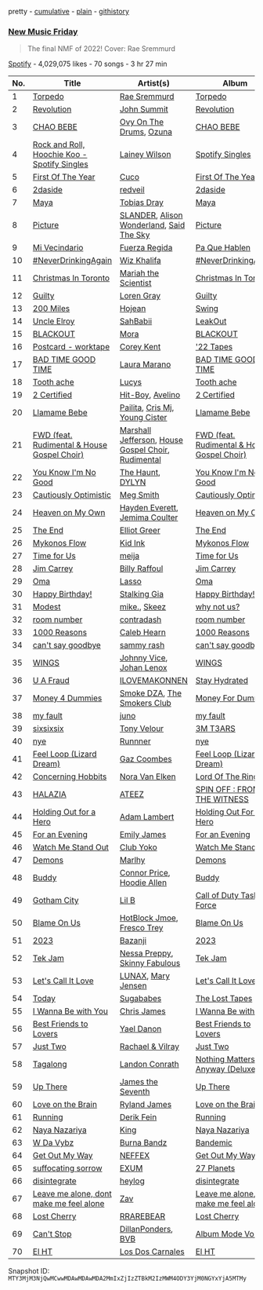 pretty - [cumulative](/playlists/cumulative/37i9dQZF1DX4JAvHpjipBk.md) - [plain](/playlists/plain/37i9dQZF1DX4JAvHpjipBk) - [githistory](https://github.githistory.xyz/mackorone/spotify-playlist-archive/blob/main/playlists/plain/37i9dQZF1DX4JAvHpjipBk)

### [New Music Friday](https://open.spotify.com/playlist/37i9dQZF1DX4JAvHpjipBk)

> The final NMF of 2022! Cover: Rae Sremmurd

[Spotify](https://open.spotify.com/user/spotify) - 4,029,075 likes - 70 songs - 3 hr 27 min

| No. | Title | Artist(s) | Album | Length |
|---|---|---|---|---|
| 1 | [Torpedo](https://open.spotify.com/track/5R5UNKWsmMPpFq5JHK93Fw) | [Rae Sremmurd](https://open.spotify.com/artist/7iZtZyCzp3LItcw1wtPI3D) | [Torpedo](https://open.spotify.com/album/11udbkutLAaM7XN3amRT9t) | 4:00 |
| 2 | [Revolution](https://open.spotify.com/track/1vlnbR9iKNLCAlEDNSBrxj) | [John Summit](https://open.spotify.com/artist/7kNqXtgeIwFtelmRjWv205) | [Revolution](https://open.spotify.com/album/6A1uNJqYuAhldH89hy70od) | 4:07 |
| 3 | [CHAO BEBE](https://open.spotify.com/track/2caVKAWz7oM5Hw3LDWWVnQ) | [Ovy On The Drums](https://open.spotify.com/artist/3m5qlPf2OkihLz3dRYnkPA), [Ozuna](https://open.spotify.com/artist/1i8SpTcr7yvPOmcqrbnVXY) | [CHAO BEBE](https://open.spotify.com/album/7C2TalJn5YLPTuY7tA0ok5) | 3:26 |
| 4 | [Rock and Roll, Hoochie Koo \- Spotify Singles](https://open.spotify.com/track/39vMw8qyI9ycXeuet3Jbbs) | [Lainey Wilson](https://open.spotify.com/artist/6tPHARSq45lQ8BSALCfkFC) | [Spotify Singles](https://open.spotify.com/album/5eByAKcHvykX4jCkS2004X) | 3:53 |
| 5 | [First Of The Year](https://open.spotify.com/track/7ijipCHwLo0ZoABNxm2qp6) | [Cuco](https://open.spotify.com/artist/2Tglaf8nvDzwSQnpSrjLHP) | [First Of The Year](https://open.spotify.com/album/1mgwNlzi9VzFcE1Qd4Xj86) | 2:50 |
| 6 | [2daside](https://open.spotify.com/track/0B6gI2Eupg8MigELBFHVA8) | [redveil](https://open.spotify.com/artist/5BwsX8bXOFC1YnqSlyfOKM) | [2daside](https://open.spotify.com/album/6X2jYQCXoTvHFkrn2TIBfN) | 2:17 |
| 7 | [Maya](https://open.spotify.com/track/59cZhvYZEcKLrYwxCN7ovu) | [Tobias Dray](https://open.spotify.com/artist/52X0HmQRQ8oRiq0pSEmJ9W) | [Maya](https://open.spotify.com/album/3L9E8GtsdPSOIyqISsq3Qr) | 3:27 |
| 8 | [Picture](https://open.spotify.com/track/1sAyfWbmgrT7HganHgLSYQ) | [SLANDER](https://open.spotify.com/artist/20DZAfCuP1TKZl5KcY7z3Q), [Alison Wonderland](https://open.spotify.com/artist/11gWrKZMBsGQWmobv3oNfW), [Said The Sky](https://open.spotify.com/artist/4LZ4De2MoO3lP6QaNCfvcu) | [Picture](https://open.spotify.com/album/5Y86auMfgcbLbCKFfVh4hq) | 3:27 |
| 9 | [Mi Vecindario](https://open.spotify.com/track/7LpOv13UlQtTVbknzGGzQm) | [Fuerza Regida](https://open.spotify.com/artist/0ys2OFYzWYB5hRDLCsBqxt) | [Pa Que Hablen](https://open.spotify.com/album/7idxAlo8GuUKWV7RhOlptp) | 2:52 |
| 10 | [\#NeverDrinkingAgain](https://open.spotify.com/track/6V6qKLDO7jSA4Vh6tDfScL) | [Wiz Khalifa](https://open.spotify.com/artist/137W8MRPWKqSmrBGDBFSop) | [\#NeverDrinkingAgain](https://open.spotify.com/album/0LTBVBoCdL2FSGJIPvqKc8) | 3:01 |
| 11 | [Christmas In Toronto](https://open.spotify.com/track/1SKHJqZR3rvW3JJWswjTbj) | [Mariah the Scientist](https://open.spotify.com/artist/7HO5fOXE4gh3lzZn64tX2E) | [Christmas In Toronto](https://open.spotify.com/album/1Ka9X6JbpWCNKJorDF0E9g) | 3:59 |
| 12 | [Guilty](https://open.spotify.com/track/4hrhbBDsHsyPRlRmAhr0B7) | [Loren Gray](https://open.spotify.com/artist/3MbrazQE12UdSdFunXcft1) | [Guilty](https://open.spotify.com/album/7rQjX2ZepaAedLLcl4Fah6) | 3:13 |
| 13 | [200 Miles](https://open.spotify.com/track/3n6EREqKsbmZHelpBrvLIr) | [Hojean](https://open.spotify.com/artist/0ENnerFBtqPaVUcHadXU2w) | [Swing](https://open.spotify.com/album/08w80ZQxYfFGVrT5p7F8xU) | 2:36 |
| 14 | [Uncle Elroy](https://open.spotify.com/track/3zdVqrm2m3lo73s5BOSNvd) | [SahBabii](https://open.spotify.com/artist/7GuUYiGZOzQwq4L6gAfy1T) | [LeakOut](https://open.spotify.com/album/78ZIwVQBzYdrUN9dpvr3cn) | 3:12 |
| 15 | [BLACKOUT](https://open.spotify.com/track/5DKTM173OW6XpokjPqfMae) | [Mora](https://open.spotify.com/artist/0Q8NcsJwoCbZOHHW63su5S) | [BLACKOUT](https://open.spotify.com/album/4uPjXNAV5ElagRiBsc4JR5) | 3:03 |
| 16 | [Postcard \- worktape](https://open.spotify.com/track/6DO4I0PxDLBX1tadzjFOjI) | [Corey Kent](https://open.spotify.com/artist/3sUpZrkehiGBaMzs2h9Mmc) | ['22 Tapes](https://open.spotify.com/album/4s9EMhGHuQDf7DRNt8r49h) | 3:28 |
| 17 | [BAD TIME GOOD TIME](https://open.spotify.com/track/4Hl8wmrubcVKUVqC3OagaP) | [Laura Marano](https://open.spotify.com/artist/21mgsWjJ4TmBxsUKexjJPT) | [BAD TIME GOOD TIME](https://open.spotify.com/album/41DUptL82OsBL8A1nNHUKE) | 3:14 |
| 18 | [Tooth ache](https://open.spotify.com/track/6TJyjEq0Y1pSnHosXLcU5d) | [Lucys](https://open.spotify.com/artist/3zfHIfmPkBRTy2EPGuTUxI) | [Tooth ache](https://open.spotify.com/album/46MRaX1aQ4aoIAL3l3rft3) | 2:26 |
| 19 | [2 Certified](https://open.spotify.com/track/0I5ETO3rKcbvlFApCVVPqT) | [Hit\-Boy](https://open.spotify.com/artist/6q3p11nP1p80Ey6LrOOSed), [Avelino](https://open.spotify.com/artist/039zhJoEkboZ8Ii6K40Fb6) | [2 Certified](https://open.spotify.com/album/6lHMIYfSo2at38b3VzZdbY) | 3:21 |
| 20 | [Llamame Bebe](https://open.spotify.com/track/66vWfpNGNT4y6nPdW5WMtj) | [Pailita](https://open.spotify.com/artist/4yxLYO2imECxGYTTV7RQKb), [Cris Mj](https://open.spotify.com/artist/1Yj5Xey7kTwvZla8sqdsdE), [Young Cister](https://open.spotify.com/artist/0Yg29FX1M4ayqjXs0ttZFq) | [Llamame Bebe](https://open.spotify.com/album/1OoaNonXii9fD0tPpxBfKy) | 4:18 |
| 21 | [FWD \(feat\. Rudimental & House Gospel Choir\)](https://open.spotify.com/track/5R0MkQyiFDPxOek0AmZJt8) | [Marshall Jefferson](https://open.spotify.com/artist/2Di8r9df6xjyj6CVOqbGVz), [House Gospel Choir](https://open.spotify.com/artist/1ilcpQQeF5mmvfO682aDgJ), [Rudimental](https://open.spotify.com/artist/4WN5naL3ofxrVBgFpguzKo) | [FWD \(feat\. Rudimental & House Gospel Choir\)](https://open.spotify.com/album/2vRGCL4wSoBAWUkuI8KPfj) | 3:01 |
| 22 | [You Know I'm No Good](https://open.spotify.com/track/1ldziXsMfXPgE0Yb7jGivM) | [The Haunt](https://open.spotify.com/artist/45d8YG3R2DApOMnIZuyK8p), [DYLYN](https://open.spotify.com/artist/3hOdLrtKdSs3AEuwcR7ses) | [You Know I'm No Good](https://open.spotify.com/album/4XBLNYOCbyRZBRcyI0A1Bh) | 3:04 |
| 23 | [Cautiously Optimistic](https://open.spotify.com/track/5DnCw5nWO9DnDIAhn96gx2) | [Meg Smith](https://open.spotify.com/artist/4MfdeUAPPDpi4xdc1jvnwg) | [Cautiously Optimistic](https://open.spotify.com/album/1YZQRY1Xu5FJZ6kaxaZXsD) | 2:25 |
| 24 | [Heaven on My Own](https://open.spotify.com/track/4MbYwevdqNChOv41PLp8bj) | [Hayden Everett](https://open.spotify.com/artist/6sIPNR4ZDctKr2OSiAVtBc), [Jemima Coulter](https://open.spotify.com/artist/3fACmIrcE5VThQfuYpOJzc) | [Heaven on My Own](https://open.spotify.com/album/1JK5BYutBx4IucTNjWMxmb) | 3:15 |
| 25 | [The End](https://open.spotify.com/track/7qkX2mHStdrHVC2NFWqwpo) | [Elliot Greer](https://open.spotify.com/artist/6EFGjOozwPlW4PxLu8SoXD) | [The End](https://open.spotify.com/album/12FtJ1DgVIT12XlvPRxtMb) | 3:10 |
| 26 | [Mykonos Flow](https://open.spotify.com/track/28jZf6qRHl8x0pBv0azAKk) | [Kid Ink](https://open.spotify.com/artist/6KZDXtSj0SzGOV705nNeh3) | [Mykonos Flow](https://open.spotify.com/album/14qGxz6afgMYEnYlZh1quo) | 2:29 |
| 27 | [Time for Us](https://open.spotify.com/track/4okLa1YwLP17AN4l2horn3) | [meija](https://open.spotify.com/artist/5Uc38SFcTd4bzDk3hhvRu1) | [Time for Us](https://open.spotify.com/album/4JcSjLfUjY6LztBzcuMpAb) | 3:26 |
| 28 | [Jim Carrey](https://open.spotify.com/track/5JgcAYwVcuINiKTJOytDZs) | [Billy Raffoul](https://open.spotify.com/artist/5gw5ANPCVcxU0maLiGRzzP) | [Jim Carrey](https://open.spotify.com/album/1cfamXX0FYqLfmQjM5PjRK) | 3:23 |
| 29 | [Oma](https://open.spotify.com/track/7xY0orsr2RKRoFtyvz1eJM) | [Lasso](https://open.spotify.com/artist/3SCOuAxngTC1yGjKMcIPEd) | [Oma](https://open.spotify.com/album/0lDDxLhbL9J5hLO1iFSRSX) | 3:18 |
| 30 | [Happy Birthday!](https://open.spotify.com/track/4ODk3dsfaU05R0XZfUeECB) | [Stalking Gia](https://open.spotify.com/artist/3VTJqPiHqHHIrx1FL7avMY) | [Happy Birthday!](https://open.spotify.com/album/3H423tiQDa9vhLs8DizhF7) | 2:35 |
| 31 | [Modest](https://open.spotify.com/track/7MXChMwOQfLuF5Ma5nFDaO) | [mike.](https://open.spotify.com/artist/5G9kmDLg3OeUyj8KVBLzbu), [Skeez](https://open.spotify.com/artist/2VWRwW6HEugI8FWTDv9exG) | [why not us?](https://open.spotify.com/album/4Ivk5W6s5LtR5klO5u98Ry) | 3:02 |
| 32 | [room number](https://open.spotify.com/track/5Ab46BxMyCvRecfIjH25rK) | [contradash](https://open.spotify.com/artist/1pVa1yITCEfqfAvQaaHvAt) | [room number](https://open.spotify.com/album/48Sn84Qf5HfcmSVm0Arsxd) | 2:13 |
| 33 | [1000 Reasons](https://open.spotify.com/track/0dupI7MHvlSXuIHH2YXWHC) | [Caleb Hearn](https://open.spotify.com/artist/0EiNdCUwM4B5GkTInLAyuj) | [1000 Reasons](https://open.spotify.com/album/7pl00j0x6ZdGcYGUSioCdR) | 2:34 |
| 34 | [can't say goodbye](https://open.spotify.com/track/4Y5LCWJIbyX5lm5Y5nqhoN) | [sammy rash](https://open.spotify.com/artist/0yXuo2N8r6dzzGgnLNLGZm) | [can't say goodbye](https://open.spotify.com/album/0NV1aiCYnjqbJTPpytd1KY) | 1:48 |
| 35 | [WINGS](https://open.spotify.com/track/5pvsvxV63g6DzG8so0Y27f) | [Johnny Vice](https://open.spotify.com/artist/4Nsu8cYHRW4QtjahQFhgxf), [Johan Lenox](https://open.spotify.com/artist/1KuV6xtFnLPsneN3yBrjFj) | [WINGS](https://open.spotify.com/album/13iIeD57IAKHUaa8if9ula) | 2:45 |
| 36 | [U A Fraud](https://open.spotify.com/track/7lGekZ5LUgr0qqlBbn5Cgh) | [ILOVEMAKONNEN](https://open.spotify.com/artist/3aGFCoR8xGN6DKwvdzeSja) | [Stay Hydrated](https://open.spotify.com/album/6KNzZ3xb73XWtSlKM3arI0) | 2:58 |
| 37 | [Money 4 Dummies](https://open.spotify.com/track/5GntCT6sMSgeTUPgpNndIl) | [Smoke DZA](https://open.spotify.com/artist/3kf0gOpxWtkyeMNJVDQPtd), [The Smokers Club](https://open.spotify.com/artist/0DSKJgPADvb4x1Bk3VETPr) | [Money For Dummies](https://open.spotify.com/album/6hzpnXuANSTGRpIztwRjFa) | 2:41 |
| 38 | [my fault](https://open.spotify.com/track/0SI4q0d9RgxgSkPfHoWagV) | [juno](https://open.spotify.com/artist/5YfZjShz51htJsfQP0YceU) | [my fault](https://open.spotify.com/album/6K9DzzfSmTMaGBxzYOvkA1) | 2:24 |
| 39 | [sixsixsix](https://open.spotify.com/track/21pEfiUnL0xoKOxfz9OY2g) | [Tony Velour](https://open.spotify.com/artist/3L3hYQlhb5k9XCCrRWavNi) | [3M T3ARS](https://open.spotify.com/album/0SBcktrIRBEArlzujMtrNv) | 1:37 |
| 40 | [nye](https://open.spotify.com/track/37qbW7zT6E5OdRCt17qwwF) | [Runnner](https://open.spotify.com/artist/7adlRX57hqe6Pc4YHrSGG0) | [nye](https://open.spotify.com/album/15FxNcBVCF6nvwCh1QXWGi) | 0:46 |
| 41 | [Feel Loop \(Lizard Dream\)](https://open.spotify.com/track/5BGuOjWozeohPYPregnhIU) | [Gaz Coombes](https://open.spotify.com/artist/6ho33Vt1tjZyf8m7Z5NZhx) | [Feel Loop \(Lizard Dream\)](https://open.spotify.com/album/0hcjjN6bJHomC3emg1oxP9) | 3:35 |
| 42 | [Concerning Hobbits](https://open.spotify.com/track/79QMTFuSnO1xbrPU2TK71Y) | [Nora Van Elken](https://open.spotify.com/artist/04m3oUGzjO3EJTQidFzTgM) | [Lord Of The Rings](https://open.spotify.com/album/1tcohHuz6fEMsVAVLU0tjE) | 2:49 |
| 43 | [HALAZIA](https://open.spotify.com/track/5cTnKClHyczcUhFT8MKBZe) | [ATEEZ](https://open.spotify.com/artist/68KmkJeZGfwe1OUaivBa2L) | [SPIN OFF : FROM THE WITNESS](https://open.spotify.com/album/0NQQk6vo9LOOwKjZc2iUwm) | 3:17 |
| 44 | [Holding Out for a Hero](https://open.spotify.com/track/5HgkCHuvZlWT6EiYBmmBDo) | [Adam Lambert](https://open.spotify.com/artist/6prmLEyn4LfHlD9NnXWlf7) | [Holding Out For A Hero](https://open.spotify.com/album/05ukIJeiOBpEvkbOgd9jnj) | 3:50 |
| 45 | [For an Evening](https://open.spotify.com/track/2ry3JuCKfudzLz0TUeQPgp) | [Emily James](https://open.spotify.com/artist/7FxEy78P0oIVEVxdaL9npy) | [For an Evening](https://open.spotify.com/album/0auzW0Fo22oIXe48MAnZsW) | 4:15 |
| 46 | [Watch Me Stand Out](https://open.spotify.com/track/0y10Vb0edPNHpZpSNbjsor) | [Club Yoko](https://open.spotify.com/artist/3kcV06zLtzUXC1p43aO5DJ) | [Watch Me Stand Out](https://open.spotify.com/album/1EwRJ3HnBWmCC3qUjN3vqA) | 2:46 |
| 47 | [Demons](https://open.spotify.com/track/6wutTj9i8zc0SvXIYlW5KC) | [Marlhy](https://open.spotify.com/artist/1fvH6NeNDohKGKwvRiebRA) | [Demons](https://open.spotify.com/album/3ZRHPpXuKK4jy06NP2ABYD) | 2:48 |
| 48 | [Buddy](https://open.spotify.com/track/5GZp8q9eZ9qn0TSwAayT1o) | [Connor Price](https://open.spotify.com/artist/5zixe6AbgXPqt4c1uSl94L), [Hoodie Allen](https://open.spotify.com/artist/382aq8Pij5V2nE2JMHMoxl) | [Buddy](https://open.spotify.com/album/6FKcmAZd12976GvGnPIyMS) | 1:57 |
| 49 | [Gotham City](https://open.spotify.com/track/3dVjwUHkFSXOyiY69kpRIb) | [Lil B](https://open.spotify.com/artist/4bbjivSh1oG4NOc7uYHfw5) | [Call of Duty Task Force](https://open.spotify.com/album/5Ma1A75pDwuYYbjFgiSDJH) | 2:39 |
| 50 | [Blame On Us](https://open.spotify.com/track/0CX139UCckJuNeU6WvBQK8) | [HotBlock Jmoe](https://open.spotify.com/artist/1GiFhQeBgRig35WbBjvtb1), [Fresco Trey](https://open.spotify.com/artist/6HgEIsWCHekTTfnbOGJa3g) | [Blame On Us](https://open.spotify.com/album/6lKyj30TU4BCzeZrsTBZPU) | 2:22 |
| 51 | [2023](https://open.spotify.com/track/43kle5TJFFAnmzzmPWjohK) | [Bazanji](https://open.spotify.com/artist/3L8FZaw2Rg1oUw3vB4gUME) | [2023](https://open.spotify.com/album/7CaKzDN4LmGyGLgbUCCb1g) | 1:51 |
| 52 | [Tek Jam](https://open.spotify.com/track/5Z2XXc8L1j6aXXE3ZMaJVF) | [Nessa Preppy](https://open.spotify.com/artist/17pN02mO1kZSkaic9K3ipT), [Skinny Fabulous](https://open.spotify.com/artist/56BHYURgbka2nQbBy8XZ3x) | [Tek Jam](https://open.spotify.com/album/4Zk6hph7AuXjcf189rcWXx) | 3:31 |
| 53 | [Let's Call It Love](https://open.spotify.com/track/07TKDT070EpnvDSS0yhZdD) | [LUNAX](https://open.spotify.com/artist/7CLsFRcEkn0Amc9VlVOFwR), [Mary Jensen](https://open.spotify.com/artist/3Lhhz2OmsLzPNnSrhij4XB) | [Let's Call It Love](https://open.spotify.com/album/7fq2mXAXaSfgnvuc9CqiMR) | 2:20 |
| 54 | [Today](https://open.spotify.com/track/0rkOrVDaEZFjYh0s2ncz3l) | [Sugababes](https://open.spotify.com/artist/7rZNSLWMjTbwdLNskFbzFf) | [The Lost Tapes](https://open.spotify.com/album/1FI5VTat7cYwcpOTlN3cnS) | 3:42 |
| 55 | [I Wanna Be with You](https://open.spotify.com/track/48UdFbDtRRYSvk0L8GCZyC) | [Chris James](https://open.spotify.com/artist/1PU4kQGbRVMSyvawEYEjFp) | [I Wanna Be with You](https://open.spotify.com/album/7ATki1nJUJkaG7rpnVBJJy) | 3:02 |
| 56 | [Best Friends to Lovers](https://open.spotify.com/track/55M5xYQsmCjDattyW0ObCI) | [Yael Danon](https://open.spotify.com/artist/7ovOh90N4ZI0IyrTaOefw5) | [Best Friends to Lovers](https://open.spotify.com/album/28M65scqDcwxudYvIUcwbU) | 3:05 |
| 57 | [Just Two](https://open.spotify.com/track/0jMuVJDtShj1EFuYjG8NEt) | [Rachael & Vilray](https://open.spotify.com/artist/3UHyuBA5qay3xcxFr3Z1Y9) | [Just Two](https://open.spotify.com/album/4cBUKCd5wldv0jBXRTthUH) | 3:16 |
| 58 | [Tagalong](https://open.spotify.com/track/5T1uuqycyrM5mbAcxUQgTm) | [Landon Conrath](https://open.spotify.com/artist/2PJ06l59DomDd440az768u) | [Nothing Matters Anyway \(Deluxe\)](https://open.spotify.com/album/2yv1f0LtxFXfu1FCI5cuxh) | 1:51 |
| 59 | [Up There](https://open.spotify.com/track/3vFpNA3UPpQAmFIFB9KlTd) | [James the Seventh](https://open.spotify.com/artist/5faD9JxapMgSQjrFSZ2kSS) | [Up There](https://open.spotify.com/album/31O0DisUTnZXxlpHsUMu6k) | 2:19 |
| 60 | [Love on the Brain](https://open.spotify.com/track/0SIoDifNnbxe1IC7NH2k1a) | [Ryland James](https://open.spotify.com/artist/4WXIF211lYZfYEn0d13Ac0) | [Love on the Brain](https://open.spotify.com/album/1Z6lpGK9mkV0ymsFMzw330) | 3:45 |
| 61 | [Running](https://open.spotify.com/track/6lHXbsTHkTk977UbjSYVCh) | [Derik Fein](https://open.spotify.com/artist/7CzURHjIfP0ClUnjVRyF1i) | [Running](https://open.spotify.com/album/228jYEFZiraPpuQ6EWCOoD) | 3:00 |
| 62 | [Naya Nazariya](https://open.spotify.com/track/1CIfrq0g3aBKGpDGWyjGTl) | [King](https://open.spotify.com/artist/5NHm4TU5Twz7owibYxJfFU) | [Naya Nazariya](https://open.spotify.com/album/6hxkWM2c11FaQ2t2reywDf) | 1:53 |
| 63 | [W Da Vybz](https://open.spotify.com/track/7lJC0cgNbkVAOH136SKYfD) | [Burna Bandz](https://open.spotify.com/artist/6wyGyjn9ixZDXBwcapqapJ) | [Bandemic](https://open.spotify.com/album/4ATOnKifRIXgxxpWYCPEoU) | 2:38 |
| 64 | [Get Out My Way](https://open.spotify.com/track/4WRdovPCOF0Z1myvMRSLbx) | [NEFFEX](https://open.spotify.com/artist/3z97WMRi731dCvKklIf2X6) | [Get Out My Way](https://open.spotify.com/album/3fr5xI96geHLnC8GKAXB9X) | 3:12 |
| 65 | [suffocating sorrow](https://open.spotify.com/track/4DHG3tFmgqoRxF7mTizmkn) | [EXUM](https://open.spotify.com/artist/5KJX1Zh0zfHcbwSCk5cPk0) | [27 Planets](https://open.spotify.com/album/5DJdERvU2ioNN1nuETYEFK) | 2:30 |
| 66 | [disintegrate](https://open.spotify.com/track/3wBNpN71mnJrNpRjHw8sC3) | [heylog](https://open.spotify.com/artist/5Jf6pl4SGgueZHZ4pC313c) | [disintegrate](https://open.spotify.com/album/6yaw9XbcxhGXbtaAIaQN8I) | 4:56 |
| 67 | [Leave me alone, dont make me feel alone](https://open.spotify.com/track/6FXUASuOx7NwQqpOavR8op) | [Zav](https://open.spotify.com/artist/4AeyEdwyfBTZWaqMK31Suc) | [Leave me alone, dont make me feel alone](https://open.spotify.com/album/63zV5Yq69hhLICEG0Z5nw9) | 2:08 |
| 68 | [Lost Cherry](https://open.spotify.com/track/4dtGvZ44wWnBBKQWLMbYjk) | [RRAREBEAR](https://open.spotify.com/artist/3CodOUadRrQoRrbcPIGLWm) | [Lost Cherry](https://open.spotify.com/album/2fAnTWObuNw2GMjZjqrk8v) | 3:12 |
| 69 | [Can't Stop](https://open.spotify.com/track/35ZhlhMWsp9l6PGsJ6mFVR) | [DillanPonders](https://open.spotify.com/artist/1TlmLsx42aT281z8NWrKef), [BVB](https://open.spotify.com/artist/7azVk8ZXv1yB4rOmPMZvUD) | [Album Mode Vol\. 2](https://open.spotify.com/album/5QumuLrX6eJBkQKINgH9KH) | 2:45 |
| 70 | [El HT](https://open.spotify.com/track/6gFE6Kp7uZE0ZQQCXlcLvK) | [Los Dos Carnales](https://open.spotify.com/artist/25UNJbwGZSQKvz5cPLWlv3) | [El HT](https://open.spotify.com/album/00DHlVPNN94MEirjHEX2lz) | 2:30 |

Snapshot ID: `MTY3MjM3NjQwMCwwMDAwMDAwMDA2MmIxZjIzZTBkM2IzMWM4ODY3YjM0NGYxYjA5MTMy`
